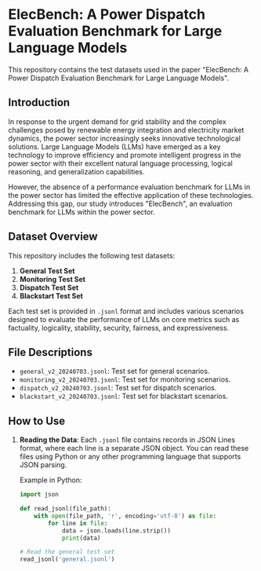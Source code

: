 # ElecBench: A Power Dispatch Evaluation Benchmark for Large Language Models

This repository contains the test datasets used in the paper "ElecBench: A Power Dispatch Evaluation Benchmark for Large Language Models".

## Introduction

In response to the urgent demand for grid stability and the complex challenges posed by renewable energy integration and electricity market dynamics, the power sector increasingly seeks innovative technological solutions. Large Language Models (LLMs) have emerged as a key technology to improve efficiency and promote intelligent progress in the power sector with their excellent natural language processing, logical reasoning, and generalization capabilities. 

However, the absence of a performance evaluation benchmark for LLMs in the power sector has limited the effective application of these technologies. Addressing this gap, our study introduces "ElecBench", an evaluation benchmark for LLMs within the power sector.

## Dataset Overview

This repository includes the following test datasets:

1. **General Test Set**
2. **Monitoring Test Set**
3. **Dispatch Test Set**
4. **Blackstart Test Set**

Each test set is provided in `.jsonl` format and includes various scenarios designed to evaluate the performance of LLMs on core metrics such as factuality, logicality, stability, security, fairness, and expressiveness.

## File Descriptions

- `general_v2_20240703.jsonl`: Test set for general scenarios.
- `monitoring_v2_20240703.jsonl`: Test set for monitoring scenarios.
- `dispatch_v2_20240703.jsonl`: Test set for dispatch scenarios.
- `blackstart_v2_20240703.jsonl`: Test set for blackstart scenarios.

## How to Use

1. **Reading the Data**: Each `.jsonl` file contains records in JSON Lines format, where each line is a separate JSON object. You can read these files using Python or any other programming language that supports JSON parsing.

   Example in Python:
   ```python
   import json

   def read_jsonl(file_path):
       with open(file_path, 'r', encoding='utf-8') as file:
           for line in file:
               data = json.loads(line.strip())
               print(data)

   # Read the general test set
   read_jsonl('general.jsonl')
